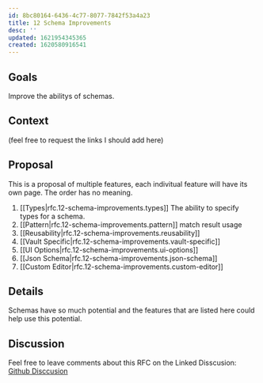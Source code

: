 ```yaml
---
id: 8bc80164-6436-4c77-8077-7842f53a4a23
title: 12 Schema Improvements
desc: ''
updated: 1621954345365
created: 1620580916541
---
```


## Goals

Improve the abilitys of schemas.

## Context

(feel free to request the links I should add here)

## Proposal

This is a proposal of multiple features, each indivitual feature will have its own page. The order has no meaning.

1. [[Types|rfc.12-schema-improvements.types]]
   The ability to specify types for a schema.
1. [[Pattern|rfc.12-schema-improvements.pattern]] match result usage
1. [[Reusability|rfc.12-schema-improvements.reusability]]
1. [[Vault Specific|rfc.12-schema-improvements.vault-specific]]
1. [[UI Options|rfc.12-schema-improvements.ui-options]]
1. [[Json Schema|rfc.12-schema-improvements.json-schema]]
1. [[Custom Editor|rfc.12-schema-improvements.custom-editor]]

## Details

Schemas have so much potential and the features that are listed here could help use this potential.

## Discussion

Feel free to leave comments about this RFC on the Linked Disscusion:
[Github Disccusion](https://github.com/dendronhq/dendron/discussions/727)
